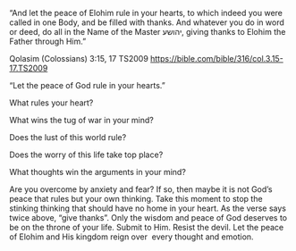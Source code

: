 “And let the peace of Elohim rule in your hearts, to which indeed you were called in one Body, and be filled with thanks. And whatever you do in word or deed, do all in the Name of the Master יהושע, giving thanks to Elohim the Father through Him.”

‭‭Qolasim (Colossians)‬ ‭3:15, 17‬ ‭TS2009‬‬
https://bible.com/bible/316/col.3.15-17.TS2009

“Let the peace of God rule in your hearts.”

What rules your heart?

What wins the tug of war in your mind?

Does the lust of this world rule?

Does the worry of this life take top place?

What thoughts win the arguments in your mind?

Are you overcome by anxiety and fear? If so, then maybe it is not God’s peace that rules but your own thinking. Take this moment to stop the stinking thinking that should have no home in your heart. As the verse says twice above, “give thanks”. Only the wisdom and peace of God deserves to be on the throne of your life. Submit to Him. Resist the devil. Let the peace of Elohim and His kingdom reign over  every thought and emotion.